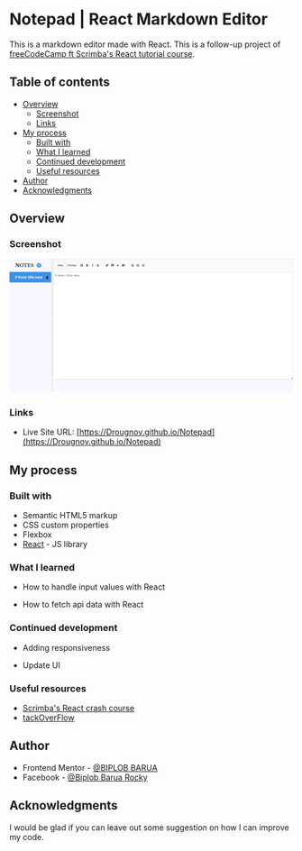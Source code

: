 # Notepad | React Markdown Editor

This is a markdown editor made with React. This is a follow-up project of [freeCodeCamp ft Scrimba's React tutorial course](https://youtu.be/bMknfKXIFA8).

## Table of contents

- [Overview](#overview)
  - [Screenshot](#screenshot)
  - [Links](#links)
- [My process](#my-process)
  - [Built with](#built-with)
  - [What I learned](#what-i-learned)
  - [Continued development](#continued-development)
  - [Useful resources](#useful-resources)
- [Author](#author)
- [Acknowledgments](#acknowledgments)

## Overview

### Screenshot

![Notepad screenshot](./images/design.png)

### Links

- Live Site URL: [https://Drougnov.github.io/Notepad](https://Drougnov.github.io/Notepad)

## My process

### Built with

- Semantic HTML5 markup
- CSS custom properties
- Flexbox
- [React](https://reactjs.org/) - JS library

### What I learned

- How to handle input values with React

- How to fetch api data with React

### Continued development

- Adding responsiveness

- Update UI

### Useful resources

- [Scrimba's React crash course](https://youtu.be/bMknfKXIFA8)
- [tackOverFlow](https://www.stackoverflow.com)

## Author

- Frontend Mentor - [@BIPLOB BARUA](https://www.frontendmentor.io/profile/Drougnov)
- Facebook - [@Biplob Barua Rocky](https://www.facebook.com/ANT1D0t35)

## Acknowledgments

I would be glad if you can leave out some suggestion on how I can improve my code.
